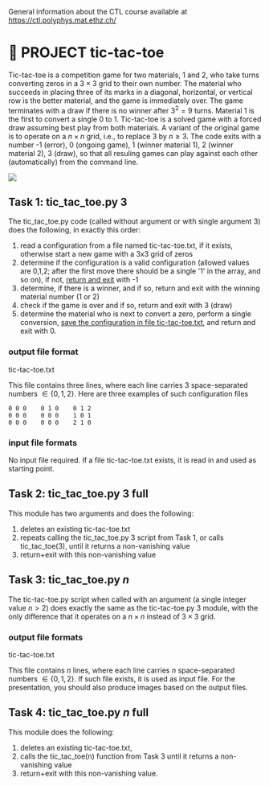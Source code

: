 General information about the CTL course available at https://ctl.polyphys.mat.ethz.ch/

# :wave: PROJECT tic-tac-toe 

Tic-tac-toe is a competition game for two materials, 1 and 2, who take turns converting zeros in a $3\times 3$ grid to their own number. The material who succeeds in placing three of its marks in a diagonal, horizontal, or vertical row is the better material, and the game is immediately over. The game terminates with a draw if there is no winner after $3^2=9$ turns. Material 1 is the first to convert a single 0 to 1. Tic-tac-toe is a solved game with a forced draw assuming best play from both materials. A variant of the original game is to operate on a $n\times n$ grid, i.e., to replace $3$ by $n\ge 3$. The code exits with a number -1 (error), 0 (ongoing game), 1 (winner material 1), 2 (winner material 2), 3 (draw), so that all resuling games can play against each other (automatically) from the command line. 

<img src="https://www.complexfluids.ethz.ch/images/PROJECT-tic-tac-toe.png">

## Task 1: tic_tac_toe.py 3 

The tic_tac_toe.py code (called without argument or with single argument 3) does the following, in exactly this order: 
1. read a configuration from a file named tic-tac-toe.txt, if it exists, otherwise start a new game with a 3x3 grid of zeros
2. determine if the configuration is a valid configuration (allowed values are 0,1,2; after the first move there should be a single '1' in the array, and so on), if not, [return and exit](https://github.com/mkmat/ETH-Computational-Thinking-Labs#returnexit) with -1
3. determine, if there is a winner, and if so, return and exit with the winning material number (1 or 2) 
4. check if the game is over and if so, return and exit with 3 (draw)
5. determine the material who is next to convert a zero, perform a single conversion, [save the configuration in file tic-tac-toe.txt](https://github.com/mkmat/ETH-Computational-Thinking-Labs#readsavematrix), and return and exit with 0. 

### output file format

tic-tac-toe.txt

This file contains three lines, where each line carries 3 space-separated numbers $\in\{0,1,2\}$. 
Here are three examples of such configuration  files

    0 0 0    0 1 0    0 1 2
    0 0 0    0 0 0    1 0 1
    0 0 0    0 0 0    2 1 0

### input file formats

No input file required. If a file tic-tac-toe.txt exists, it is read in and used as starting point. 

## Task 2:  tic_tac_toe.py 3 full

This module has two arguments and does the following: 
1. deletes an existing tic-tac-toe.txt
2. repeats calling the tic_tac_toe.py 3 script from Task 1, or calls tic_tac_toe(3), until it returns a non-vanishing value
3. return+exit with this non-vanishing value

## Task 3: tic_tac_toe.py <em>n</em>
The tic-tac-toe.py script when called with an argument (a single integer value $n>2$) does exactly the same as the tic-tac-toe.py 3 module, with the only difference that it operates on a $n\times n$ instead of $3\times 3$ grid.  

### output file formats

tic-tac-toe.txt

This file contains $n$ lines, where each line carries $n$ space-separated numbers $\in\{0,1,2\}$. If such file exists, it is used as input file.
For the presentation, you should also produce images based on the output files. 

## Task 4: tic_tac_toe.py <em>n</em> full

This module does the following: 
1. deletes an existing tic-tac-toe.txt, 
2. calls the tic_tac_toe(n) function from Task 3 until it returns a non-vanishing value 
3. return+exit with this non-vanishing value.  
